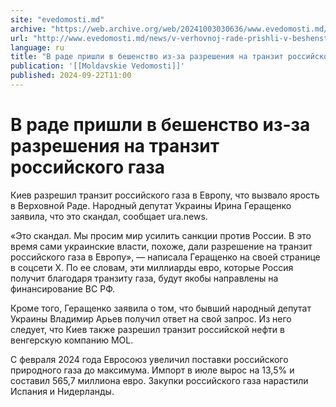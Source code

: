 ```yaml
---
site: "evedomosti.md"
archive: "https://web.archive.org/web/20241003030636/www.evedomosti.md/news/v-verhovnoj-rade-prishli-v-beshenstvo-iz-za-razresheniya-po"
url: "http://www.evedomosti.md/news/v-verhovnoj-rade-prishli-v-beshenstvo-iz-za-razresheniya-po"
language: ru
title: "В раде пришли в бешенство из-за разрешения на транзит российского газа"
publication: '[[Moldavskie Vedomosti]]'
published: 2024-09-22T11:00
---
```


# В раде пришли в бешенство из-за разрешения на транзит российского газа

Киев разрешил транзит российского газа в Европу, что вызвало ярость в Верховной Раде. Народный депутат Украины Ирина Геращенко заявила, что это скандал, сообщает ura.news.

«Это скандал. Мы просим мир усилить санкции против России. В это время сами украинские власти, похоже, дали разрешение на транзит российского газа в Европу», — написала Геращенко на своей странице в соцсети Х. По ее словам, эти миллиарды евро, которые Россия получит благодаря транзиту газа, будут якобы направлены на финансирование ВС РФ.

Кроме того, Геращенко заявила о том, что бывший народный депутат Украины Владимир Арьев получил ответ на свой запрос. Из него следует, что Киев также разрешил транзит российской нефти в венгерскую компанию MOL.

С февраля 2024 года Евросоюз увеличил поставки российского природного газа до максимума. Импорт в июле вырос на 13,5% и составил 565,7 миллиона евро. Закупки российского газа нарастили Испания и Нидерланды.